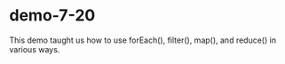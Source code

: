 # demo-7-20

This demo taught us how to use forEach(), filter(), map(), and reduce() in various ways.
